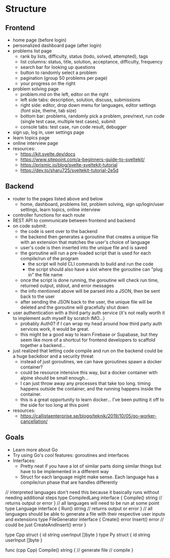 # Structure

## Frontend
- home page (before login)
- personalized dashboard page (after login)
- problems list page
  - rank by lists, difficulty, status (todo, solved, attempted), tags
  - list columns: status, title, solution, acceptance, difficulty, frequency
  - search bar for looking up questions
  - button to randomly select a problem
  - pagination (group 50 problems per page)
  - your progress on the right
- problem solving page
  - problem.md on the left, editor on the right
  - left side tabs: description, solution, discuss, submissions
  - right side: editor, drop down menu for languages, editor settings (font size, theme, tab size)
  - bottom bar: problems, randomly pick a problem, prev/next, run code (single test case, multiple test cases), submit
  - console tabs: test case, run code result, debugger
- sign up, log in, user settings page
- learn topics page
- online interview page
- resources:
  - https://kit.svelte.dev/docs
  - https://www.sitepoint.com/a-beginners-guide-to-sveltekit/
  - https://prismic.io/blog/svelte-sveltekit-tutorial
  - https://dev.to/sharu725/sveltekit-tutorial-2e5d

## Backend
- router to the pages listed above and below
  - home, dashboard, problems list, problem solving, sign up/login/user settings, learn topics, online interview
- controller functions for each route
- REST API to communicate between frontend and backend
- on code submit:
  - the code is sent over to the backend
  - the backend then generates a goroutine that creates a unique file with an extension that matches the user's choice of language
  - user's code is then inserted into the unique file and is saved
  - the goroutine will run a pre-loaded script that is used for each compile/run of the program
    - the script will hold CLI commands to build and run the code
    - the script should also have a slot where the goroutine can "plug in" the file name
  - once the script is done running, the goroutine will check run time, returned output, stdout, and error messages
  - the info mentioned above will be parsed into a JSON, then be sent back to the user
  - after sending the JSON back to the user, the unique file will be deleted and the goroutine will gracefully shut down
- user authentication with a third party auth service (it's not really worth it to implement auth myself by scratch IMO...)
  - probably Auth0? if I can wrap my head around how third party auth services work, it would be great.
  - this might be a good way to learn Firebase or Supabase, but they seem like more of a shortcut for frontend developers to scaffold together a backend...
- just realized that letting code compile and run on the backend could be a huge backdoor and a security threat
  - instead of just goroutines, we can have goroutines spawn a docker container?
  - could be resource intensive this way, but a docker container with alpine should be small enough...
  - I can just throw away any processes that take too long. timing happens outside the container, and the running happens inside the container.
  - this is a great opportunity to learn docker... I've been putting it off to the side for too long at this point
- resources:
  - https://callistaenterprise.se/blogg/teknik/2019/10/05/go-worker-cancellation/

## Goals
- Learn more about Go
- Try using Go's cool features: goroutines and interfaces
- Interfaces:
  - Pretty neat if you have a lot of similar parts doing similar things but have to be implemented in a different way
  - Struct for each language might make sense. Each language has a compile/run phase that are handles differently

// interpreted languages don't need this because it basically runs without needing additional steps
type CompiledLang interface {
  Compile() string // returns output or error
}
// all languages will need to be run at some point
type Language interface {
  Run() string // returns output or error
}
// all languages should be able to generate a file with their respective user inputs and extensions
type FileGenerator interface {
  Create() error
  Insert() error
  // could be just CreateAndInsert() error
}

type Cpp struct {
  id string
  userInput []byte
}
type Py struct {
  id string
  userInput []byte
}

func (cpp Cpp) Compile() string {
  // generate file
  // compile
}